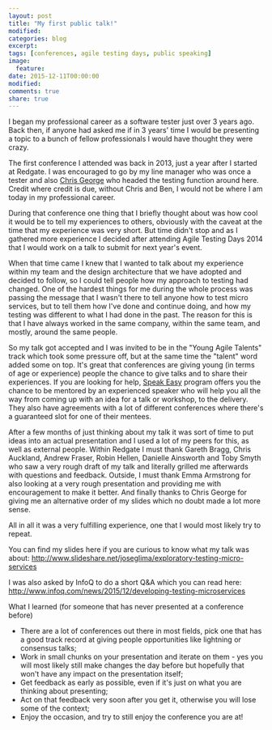 ```yaml
---
layout: post
title: "My first public talk!"
modified:
categories: blog
excerpt:
tags: [conferences, agile testing days, public speaking]
image:
  feature:
date: 2015-12-11T00:00:00
modified:
comments: true
share: true
---
```

I began my professional career as a software tester just over 3 years ago. Back then, if anyone had asked me if in 3 years' time I would be presenting a topic to a bunch of fellow professionals I would have thought they were crazy.

The first conference I attended was back in 2013, just a year after I started at Redgate. I was encouraged to go by my line manager who was once a tester and also [Chris George](http://www.mostly-testing.co.uk/) who headed the testing function around here. Credit where credit is due, without Chris and Ben, I would not be where I am today in my professional career.

During that conference one thing that I briefly thought about was how cool it would be to tell my experiences to others, obviously with the caveat at the time that my experience was very short. But time didn't stop and as I gathered more experience I decided after attending Agile Testing Days 2014 that I would work on a talk to submit for next year's event.

When that time came I knew that I wanted to talk about my experience within my team and the design architecture that we have adopted and decided to follow, so I could tell people how my approach to testing had changed. One of the hardest things for me during the whole process was passing the message that I wasn't there to tell anyone how to test micro services, but to tell them how I've done and continue doing, and how my testing was different to what I had done in the past. The reason for this is that I have always worked in the same company, within the same team, and mostly, around the same people.

So my talk got accepted and I was invited to be in the "Young Agile Talents" track which took some pressure off, but at the same time the "talent" word added some on top. It's great that conferences are giving young (in terms of age or experience) people the chance to give talks and to share their experiences. If you are looking for help, [Speak Easy](http://speakeas.ie/) program offers you the chance to be mentored by an experienced speaker who will help you all the way from coming up with an idea for a talk or workshop, to the delivery. They also have agreements with a lot of different conferences where there's a guaranteed slot for one of their mentees.

After a few months of just thinking about my talk it was sort of time to put ideas into an actual presentation and I used a lot of my peers for this, as well as external people. Within Redgate I must thank Gareth Bragg, Chris Auckland, Andrew Fraser, Robin Hellen, Danielle Ainsworth and Toby Smyth who saw a very rough draft of my talk and literally grilled me afterwards with questions and feedback. Outside, I must thank Emma Armstrong for also looking at a very rough presentation and providing me with encouragement to make it better. And finally thanks to Chris George for giving me an alternative order of my slides which no doubt made a lot more sense.

All in all it was a very fulfilling experience, one that I would most likely try to repeat.

You can find my slides here if you are curious to know what my talk was about: http://www.slideshare.net/joseglima/exploratory-testing-micro-services

I was also asked by InfoQ to do a short Q&A which you can read here: http://www.infoq.com/news/2015/12/developing-testing-microservices

What I learned (for someone that has never presented at a conference before)

* There are a lot of conferences out there in most fields, pick one that has a good track record at giving people opportunities like lightning or consensus talks;
* Work in small chunks on your presentation and iterate on them - yes you will most likely still make changes the day before but hopefully that won't have any impact on the presentation itself;
* Get feedback as early as possible, even if it's just on what you are thinking about presenting;
* Act on that feedback very soon after you get it, otherwise you will lose some of the context;
* Enjoy the occasion, and try to still enjoy the conference you are at!
